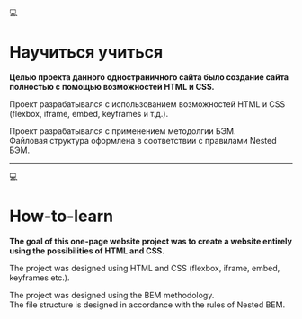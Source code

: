 :computer:
# **Научиться учиться** 

**Целью проекта данного одностраничного сайта было создание сайта полностью с помощью возможностей HTML и CSS.**    

Проект разрабатывался с использованием возможностей HTML и CSS (flexbox, iframe, embed, keyframes и т.д.). 

Проект разрабатывался с применением методолгии БЭМ.   
Файловая структура оформлена в соответствии с правилами Nested БЭМ.  

______________

:computer:
# **How-to-learn**  

**The goal of this one-page website project was to create a website entirely using the possibilities of HTML and CSS.** 
	
The project was designed using HTML and CSS (flexbox, iframe, embed, keyframes etc.).  

The project was designed using the BEM methodology.  
The file structure is designed in accordance with the rules of Nested BEM.  
